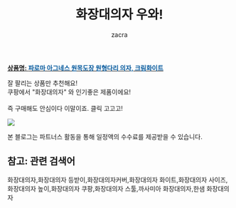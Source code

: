 ﻿---
layout: post
title:  "화장대의자 우와!"
author: zacra
categories: [ 아이템 ]
tags: [화장대의자,화장대의자 등받이,화장대의자커버,화장대의자 화이트,화장대의자 사이즈,화장대의자 높이,화장대의자 쿠팡,화장대의자 스툴,까사미아 화장대의자,한샘 화장대의자]
image: https://static.coupangcdn.com/image/retail/images/1556950596972362-733d82bd-939c-44c7-aa88-42bdd341d33c.jpg 
description: "쿠팡에서 화장대의자 관련 상품으로 가장 잘팔리는 제품 중 하나라는 사실!!."
rating: 4.5
---

<a href="https://link.coupang.com/re/AFFSDP?lptag=AF8407795&pageKey=266237402&itemId=834477457&vendorItemId=5124424361&traceid=V0-153-a6c2b6f5f6a24dc8"><b>상품명: <font color='#01579B'>파로마 아그네스 원목도장 원형다리 의자, 크림화이트</font></b></a>

잘 팔리는 상품만 추천해요!<br/>
쿠팡에서 "화장대의자" 와 인기좋은 제품이에요!<br/><br/>
즉 구매해도 안심이다 이말이죠. 클릭 고고고! <br/>



<a href="https://link.coupang.com/re/AFFSDP?lptag=AF8407795&pageKey=266237402&itemId=834477457&vendorItemId=5124424361&traceid=V0-153-a6c2b6f5f6a24dc8"><img src="https://thumbnail9.coupangcdn.com/thumbnails/remote/q89/image/retail/images/1556958756357794-5a969334-b5e6-494f-87eb-a4e7022fe74d.jpg"></a> 

본 블로그는 파트너스 활동을 통해 일정액의 수수료를 제공받을 수 있습니다.

## 참고: 관련 검색어    
화장대의자,화장대의자 등받이,화장대의자커버,화장대의자 화이트,화장대의자 사이즈,화장대의자 높이,화장대의자 쿠팡,화장대의자 스툴,까사미아 화장대의자,한샘 화장대의자